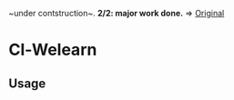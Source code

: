 ~under contstruction~. **2/2: major work done.**
=> [Original](https://github.com/notch1p/welearn-oneclick)

# Cl-Welearn

## Usage

